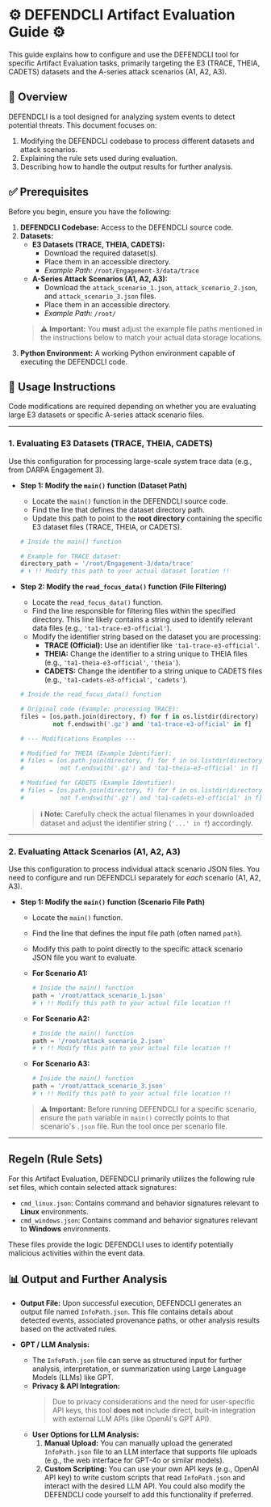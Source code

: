 # ⚙️ DEFENDCLI Artifact Evaluation Guide ⚙️

This guide explains how to configure and use the DEFENDCLI tool for specific Artifact Evaluation tasks, primarily targeting the E3 (TRACE, THEIA, CADETS) datasets and the A-series attack scenarios (A1, A2, A3).

## 📜 Overview

DEFENDCLI is a tool designed for analyzing system events to detect potential threats. This document focuses on:

1.  Modifying the DEFENDCLI codebase to process different datasets and attack scenarios.
2.  Explaining the rule sets used during evaluation.
3.  Describing how to handle the output results for further analysis.

## ✅ Prerequisites

Before you begin, ensure you have the following:

1.  **DEFENDCLI Codebase:** Access to the DEFENDCLI source code.
2.  **Datasets:**
    * **E3 Datasets (TRACE, THEIA, CADETS):**
        * Download the required dataset(s).
        * Place them in an accessible directory.
        * *Example Path:* `/root/Engagement-3/data/trace`
    * **A-Series Attack Scenarios (A1, A2, A3):**
        * Download the `attack_scenario_1.json`, `attack_scenario_2.json`, and `attack_scenario_3.json` files.
        * Place them in an accessible directory.
        * *Example Path:* `/root/`
    > **⚠️ Important:** You **must** adjust the example file paths mentioned in the instructions below to match your actual data storage locations.
3.  **Python Environment:** A working Python environment capable of executing the DEFENDCLI code.

## 🚀 Usage Instructions

Code modifications are required depending on whether you are evaluating large E3 datasets or specific A-series attack scenario files.

---

### 1. Evaluating E3 Datasets (TRACE, THEIA, CADETS)

Use this configuration for processing large-scale system trace data (e.g., from DARPA Engagement 3).

* **Step 1: Modify the `main()` function (Dataset Path)**
    * Locate the `main()` function in the DEFENDCLI source code.
    * Find the line that defines the dataset directory path.
    * Update this path to point to the **root directory** containing the specific E3 dataset files (TRACE, THEIA, or CADETS).

    ```python
    # Inside the main() function

    # Example for TRACE dataset:
    directory_path = '/root/Engagement-3/data/trace'
    # ⬆️ !! Modify this path to your actual dataset location !!
    ```

* **Step 2: Modify the `read_focus_data()` function (File Filtering)**
    * Locate the `read_focus_data()` function.
    * Find the line responsible for filtering files within the specified directory. This line likely contains a string used to identify relevant data files (e.g., `'ta1-trace-e3-official'`).
    * Modify the identifier string based on the dataset you are processing:
        * **TRACE (Official):** Use an identifier like `'ta1-trace-e3-official'`.
        * **THEIA:** Change the identifier to a string unique to THEIA files (e.g., `'ta1-theia-e3-official'`, `'theia'`).
        * **CADETS:** Change the identifier to a string unique to CADETS files (e.g., `'ta1-cadets-e3-official'`, `'cadets'`).

    ```python
    # Inside the read_focus_data() function

    # Original code (Example: processing TRACE):
    files = [os.path.join(directory, f) for f in os.listdir(directory) if
             not f.endswith('.gz') and 'ta1-trace-e3-official' in f]

    # --- Modifications Examples ---

    # Modified for THEIA (Example Identifier):
    # files = [os.path.join(directory, f) for f in os.listdir(directory) if
    #          not f.endswith('.gz') and 'ta1-theia-e3-official' in f] # <-- Modify identifier

    # Modified for CADETS (Example Identifier):
    # files = [os.path.join(directory, f) for f in os.listdir(directory) if
    #          not f.endswith('.gz') and 'ta1-cadets-e3-official' in f] # <-- Modify identifier
    ```
    > **ℹ️ Note:** Carefully check the actual filenames in your downloaded dataset and adjust the identifier string (`'...' in f`) accordingly.

---

### 2. Evaluating Attack Scenarios (A1, A2, A3)

Use this configuration to process individual attack scenario JSON files. You need to configure and run DEFENDCLI separately for *each* scenario (A1, A2, A3).

* **Step 1: Modify the `main()` function (Scenario File Path)**
    * Locate the `main()` function.
    * Find the line that defines the input file path (often named `path`).
    * Modify this path to point directly to the specific attack scenario JSON file you want to evaluate.

    * **For Scenario A1:**
        ```python
        # Inside the main() function
        path = '/root/attack_scenario_1.json'
        # ⬆️ !! Modify this path to your actual file location !!
        ```
    * **For Scenario A2:**
        ```python
        # Inside the main() function
        path = '/root/attack_scenario_2.json'
        # ⬆️ !! Modify this path to your actual file location !!
        ```
    * **For Scenario A3:**
        ```python
        # Inside the main() function
        path = '/root/attack_scenario_3.json'
        # ⬆️ !! Modify this path to your actual file location !!
        ```
    > **⚠️ Important:** Before running DEFENDCLI for a specific scenario, ensure the `path` variable in `main()` correctly points to that scenario's `.json` file. Run the tool once per scenario file.

---

##  Regeln (Rule Sets)

For this Artifact Evaluation, DEFENDCLI primarily utilizes the following rule set files, which contain selected attack signatures:

* `cmd_linux.json`: Contains command and behavior signatures relevant to **Linux** environments.
* `cmd_windows.json`: Contains command and behavior signatures relevant to **Windows** environments.

These files provide the logic DEFENDCLI uses to identify potentially malicious activities within the event data.

## 📊 Output and Further Analysis

* **Output File:** Upon successful execution, DEFENDCLI generates an output file named `InfoPath.json`. This file contains details about detected events, associated provenance paths, or other analysis results based on the activated rules.

* **GPT / LLM Analysis:**
    * The `InfoPath.json` file can serve as structured input for further analysis, interpretation, or summarization using Large Language Models (LLMs) like GPT.
    * **Privacy & API Integration:**
        > Due to privacy considerations and the need for user-specific API keys, this tool **does not** include direct, built-in integration with external LLM APIs (like OpenAI's GPT API).
    * **User Options for LLM Analysis:**
        1.  **Manual Upload:** You can manually upload the generated `InfoPath.json` file to an LLM interface that supports file uploads (e.g., the web interface for GPT-4o or similar models).
        2.  **Custom Scripting:** You can use your own API keys (e.g., OpenAI API key) to write custom scripts that read `InfoPath.json` and interact with the desired LLM API. You could also modify the DEFENDCLI code yourself to add this functionality if preferred.
